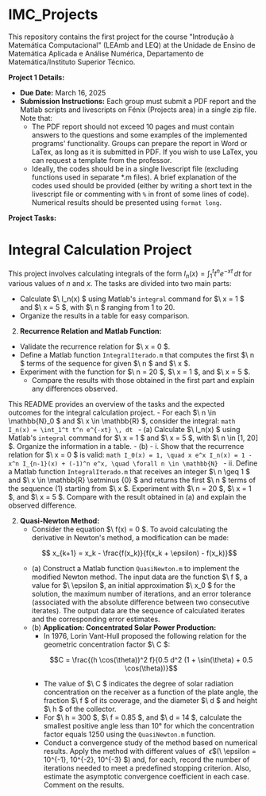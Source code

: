 # IMC_Projects
This repository contains the first project for the course "Introdução à Matemática Computacional" (LEAmb and LEQ) at the Unidade de Ensino de Matemática Aplicada e Análise Numérica, Departamento de Matemática/Instituto Superior Técnico.

**Project 1 Details:**
- **Due Date:** March 16, 2025
- **Submission Instructions:** Each group must submit a PDF report and the Matlab scripts and livescripts on Fénix (Projects area) in a single zip file. Note that:
    - The PDF report should not exceed 10 pages and must contain answers to the questions and some examples of the implemented programs' functionality. Groups can prepare the report in Word or LaTex, as long as it is submitted in PDF. If you wish to use LaTex, you can request a template from the professor.
    - Ideally, the codes should be in a single livescript file (excluding functions used in separate *.m files). A brief explanation of the codes used should be provided (either by writing a short text in the livescript file or commenting with `%` in front of some lines of code). Numerical results should be presented using `format long`.

**Project Tasks:**
# Integral Calculation Project

This project involves calculating integrals of the form $I_n(x) = \int_1^t t^n e^{-xt} \, dt$ for various values of $n$ and $x$. The tasks are divided into two main parts:

- Calculate $\ I_n(x) \$ using Matlab's `integral` command for $\ x = 1 \$ and $\ x = 5 \$, with $\ n \$ ranging from 1 to 20.
- Organize the results in a table for easy comparison.

2. **Recurrence Relation and Matlab Function:**
- Validate the recurrence relation for $\ x = 0 \$.
- Define a Matlab function `IntegralIterado.m` that computes the first $\ n \$ terms of the sequence for given $\ n \$ and $\ x \$.
- Experiment with the function for $\ n = 20 \$, $\ x = 1 \$, and $\ x = 5 \$.
    - Compare the results with those obtained in the first part and explain any differences observed.

This README provides an overview of the tasks and the expected outcomes for the integral calculation project.
    - For each $\ n \in \mathbb{N}_0 \$ and $\ x \in \mathbb{R} \$, consider the integral:
    ```math
    I_n(x) = \int_1^t t^n e^{-xt} \, dt
    ```
      - (a) Calculate $\ I_n(x) \$ using Matlab's `integral` command for $\ x = 1 \$ and $\ x = 5 \$, with $\ n \in [1, 20] \$. Organize the information in a table.
      - (b) 
            - i. Show that the recurrence relation for $\ x = 0 \$ is valid:
            ```math
            I_0(x) = 1, \quad x e^x I_n(x) = 1 - x^n I_{n-1}(x) + (-1)^n e^x, \quad \forall n \in \mathbb{N}
            ```
            - ii. Define a Matlab function `IntegralIterado.m` that receives an integer $\ n \geq 1 \$ and $\ x \in \mathbb{R} \setminus \{0\} \$ and returns the first $\ n \$ terms of the sequence (1) starting from $\ x \$. Experiment with $\ n = 20 \$, $\ x = 1 \$, and $\ x = 5 \$. Compare with the result obtained in (a) and explain the observed difference.

2. **Quasi-Newton Method:**
     - Consider the equation $\ f(x) = 0 \$. To avoid calculating the derivative in Newton's method, a modification can be made:
     ```math
         x_{k+1} = x_k - \frac{f(x_k)}{f(x_k + \epsilon) - f(x_k)}
     ```
     - (a) Construct a Matlab function `QuasiNewton.m` to implement the modified Newton method. The input data are the function $\ f \$, a value for $\ \epsilon \$, an initial approximation $\ x_0 \$ for the solution, the maximum number of iterations, and an error tolerance (associated with the absolute difference between two consecutive iterates). The output data are the sequence of calculated iterates and the corresponding error estimates.
     - (b) **Application: Concentrated Solar Power Production:**
         - In 1976, Lorin Vant-Hull proposed the following relation for the geometric concentration factor $\ C \$:
             ```math
             C = \frac{(h \cos(\theta))^2 f}{0.5 d^2 (1 + \sin(\theta) + 0.5 \cos(\theta))}
             ```
         - The value of $\ C \$ indicates the degree of solar radiation concentration on the receiver as a function of the plate angle, the fraction $\ f \$ of its coverage, and the diameter $\ d \$ and height $\ h \$ of the collector.
         - For $\ h = 300 \$, $\ f = 0.85 \$, and $\ d = 14 \$, calculate the smallest positive angle less than 10° for which the concentration factor equals 1250 using the `QuasiNewton.m` function.
         - Conduct a convergence study of the method based on numerical results. Apply the method with different values of $\ \epsilon \$ ($\ \epsilon = 10^{-1}, 10^{-2}, 10^{-3} \$) and, for each, record the number of iterations needed to meet a predefined stopping criterion. Also, estimate the asymptotic convergence coefficient in each case. Comment on the results.